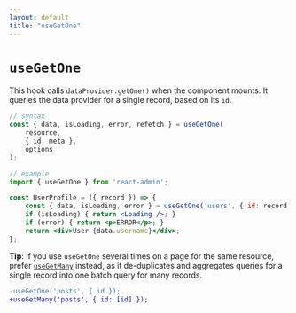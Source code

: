 ```yaml
---
layout: default
title: "useGetOne"
---
```


# `useGetOne`

This hook calls `dataProvider.getOne()` when the component mounts. It queries the data provider for a single record, based on its `id`.

```jsx
// syntax
const { data, isLoading, error, refetch } = useGetOne(
    resource,
    { id, meta },
    options
);

// example
import { useGetOne } from 'react-admin';

const UserProfile = ({ record }) => {
    const { data, isLoading, error } = useGetOne('users', { id: record.id });
    if (isLoading) { return <Loading />; }
    if (error) { return <p>ERROR</p>; }
    return <div>User {data.username}</div>;
};
```

**Tip**: If you use `useGetOne` several times on a page for the same resource, prefer [`useGetMany`](./useGetMany.md) instead, as it de-duplicates and aggregates queries for a single record into one batch query for many records.

```diff
-useGetOne('posts', { id });
+useGetMany('posts', { id: [id] });
```
